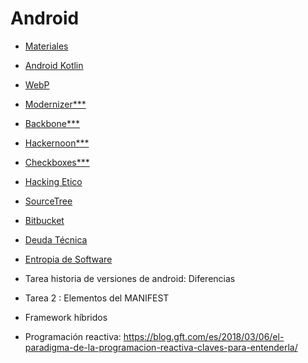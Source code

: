 # Android

* [Materiales](https://drive.google.com/drive/folders/1h8YT4ZpX4ijCbsbQ_L02GjzIW8om4J7s)
* [Android Kotlin](https://developer.android.com/kotlin)
* [WebP](https://developers.google.com/speed/webp/)
* [Modernizer***](https://modernizr.com/)
* [Backbone***](https://backbonejs.org/#Getting-started)
* [Hackernoon***](https://hackernoon.com/)
* [Checkboxes***](https://www.sitepoint.com/save-multiple-checkbox-values-database-rails/)
* [Hacking Etico](https://backtrackacademy.com/cursos/gratis)
* [SourceTree](https://www.sourcetreeapp.com/)
* [Bitbucket](https://bitbucket.org/)
* [Deuda Técnica](https://en.wikipedia.org/wiki/Technical_debt)
* [Entropia de Software](https://es.wikipedia.org/wiki/Entrop%C3%ADa_del_software)

* Tarea historia de versiones de android: Diferencias
* Tarea 2 : Elementos del MANIFEST
* Framework híbridos
* Programación reactiva: https://blog.gft.com/es/2018/03/06/el-paradigma-de-la-programacion-reactiva-claves-para-entenderla/
